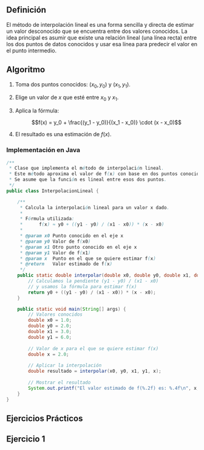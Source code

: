 ## Definición
El método de interpolación lineal es una forma sencilla y directa de estimar un valor desconocido que se encuentra entre dos valores conocidos. La idea principal es asumir que existe una relación lineal (una línea recta) entre los dos puntos de datos conocidos y usar esa línea para predecir el valor en el punto intermedio.

## Algoritmo 
1. Toma dos puntos conocidos: $(x_0, y_0)$ y $(x_1, y_1)$.
   
2. Elige un valor de $x$ que esté entre $x_0$ y $x_1$.
   
3. Aplica la fórmula:
   
   $$f(x) = y_0 + \frac{(y_1 - y_0)}{(x_1 - x_0)} \cdot (x - x_0)$$

4. El resultado es una estimación de $f(x)$.

### Implementación en Java
```java
/**
 * Clase que implementa el método de interpolación lineal.
 * Este método aproxima el valor de f(x) con base en dos puntos conocidos (x0, y0) y (x1, y1).
 * Se asume que la función es lineal entre esos dos puntos.
 */
public class InterpolacionLineal {

    /**
     * Calcula la interpolación lineal para un valor x dado.
     *
     * Fórmula utilizada:
     *      f(x) ≈ y0 + ((y1 - y0) / (x1 - x0)) * (x - x0)
     *
     * @param x0 Punto conocido en el eje x
     * @param y0 Valor de f(x0)
     * @param x1 Otro punto conocido en el eje x
     * @param y1 Valor de f(x1)
     * @param x  Punto en el que se quiere estimar f(x)
     * @return   Valor estimado de f(x)
     */
    public static double interpolar(double x0, double y0, double x1, double y1, double x) {
        // Calculamos la pendiente (y1 - y0) / (x1 - x0)
        // y usamos la fórmula para estimar f(x)
        return y0 + ((y1 - y0) / (x1 - x0)) * (x - x0);
    }

    public static void main(String[] args) {
        // Valores conocidos
        double x0 = 1.0;
        double y0 = 2.0;
        double x1 = 3.0;
        double y1 = 6.0;
        
        // Valor de x para el que se quiere estimar f(x)
        double x = 2.0;
        
        // Aplicar la interpolación
        double resultado = interpolar(x0, y0, x1, y1, x);
        
        // Mostrar el resultado
        System.out.printf("El valor estimado de f(%.2f) es: %.4f\n", x, resultado);  
    }
}

```
## Ejercicios Prácticos
## Ejercicio 1
